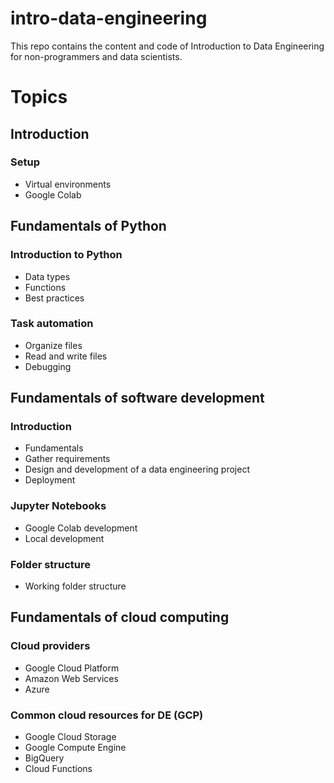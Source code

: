 # intro-data-engineering
This repo contains the content and code of Introduction to Data Engineering for non-programmers and data scientists.


# Topics
## Introduction 
### Setup
* Virtual environments
* Google Colab

### 

## Fundamentals of Python

### Introduction to Python
* Data types
* Functions
* Best practices

### Task automation
* Organize files
* Read and write files
* Debugging

## Fundamentals of software development

### Introduction
* Fundamentals
* Gather requirements
* Design and development of a data engineering project
* Deployment

### Jupyter Notebooks
* Google Colab development
* Local development

### Folder structure
* Working folder structure

## Fundamentals of cloud computing
### Cloud providers
* Google Cloud Platform
* Amazon Web Services
* Azure
### Common cloud resources for DE (GCP)
* Google Cloud Storage
* Google Compute Engine
* BigQuery
* Cloud Functions


